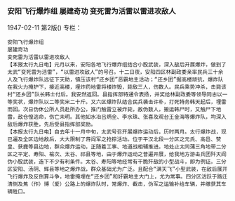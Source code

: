 ### 安阳飞行爆炸组  屡建奇功  变死雷为活雷以雷进攻敌人

1947-02-11
第2版()
专栏：

    安阳飞行爆炸组
    屡建奇功
    变死雷为活雷以雷进攻敌人
    【本报太行九日电】元月以来，安阳各地飞行爆炸组结合小股武装，深入敌后开展爆炸，做到了太武“变死雷为活雷”，“以雷进攻敌人”的号召。十二日夜，安阳四区林副政委亲率民兵三十余人及飞行爆炸队远征下天助，镇压该村“还乡团”恶霸地主活动；“还乡团”据高楼顽抗，爆炸队在我火力掩护下，接近高楼，埋炸药地雷将楼炸毁，毙敌三人，伤数人。民兵乘势冲杀，击毙该村“还乡团”队长韩士付后。我安然返回。县指挥部特通令表扬，并奖给林副政委等领导同志以一等奖状，爆炸队以二等奖米二十斤。又六区爆炸队结合民兵袭击许朴，打死特务韩天起后，埋雷而回。次日伪休公所人员赴所办公，推门触雷立被炸毙，敌伪数人，搬运韩尸时，又触尸下地雷，敌仓惶逃命，伤亡未明。其他如水冶吕炳全、李水珠、张喜及观台王金海等爆炸队，均深入敌后爆炸获胜，先后受县指挥部奖励。
    【本报太行九日电】自去年十一月中旬，太武号召开展爆炸运动后，历时两月。太行爆炸战，现已遍及全区边地敌后，大大限制了蒋阎军之抢掠活动。位于平汉北段一分区之元氏、高邑、赞皇、获鹿等县边地，群众爆炸运动，正随着工事、地道战相辅推进。地处止太同蒲三角地带二分区之平定、寿阳、榆次、太谷、祁县等地，由于爆炸运动之普遍开展，给我地方游击兵团歼灭阎伪小股武装，造下不少有利条件。太谷、寿阳等地经常有干脆歼敌的小型战斗，即为例证。三分区安阳、汤阴、辉县等地之爆炸战，群众基础尤为广泛。且配合“满天飞”小型武装，在敌后展开飞行爆炸及反倒算斗争，地雷掩埋在“还乡团”和奸霸地主大门上，尤为常事。四分区活跃于路迁清侧及焦（作）博（爱）公路上的爆炸队时，常爆炸、截击，伪军之运输补给车辆，并缴获其车辆牲口。
